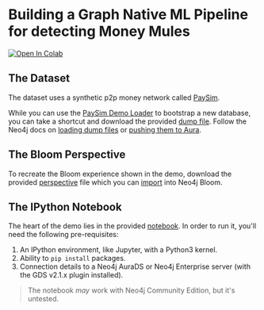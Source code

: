 # Building a Graph Native ML Pipeline for detecting Money Mules
[![Open In Colab](https://colab.research.google.com/assets/colab-badge.svg)](https://colab.research.google.com/github/neo4j-product-examples/demo-paysim-ml/blob/master/PaySim_Node_Classification_Demo.ipynb)

## The Dataset
The dataset uses a synthetic p2p money network called [PaySim][1].

While you can use the [PaySim Demo Loader][2] to bootstrap a new database, you
can take a shortcut and download the provided [dump file][3]. Follow the Neo4j
docs on [loading dump files][4] or [pushing them to Aura][5].

## The Bloom Perspective
To recreate the Bloom experience shown in the demo, download the provided
[perspective][6] file which you can [import][7] into Neo4j Bloom.

## The IPython Notebook
The heart of the demo lies in the provided [notebook][8]. In order to run it,
you'll need the following pre-requisites:

1. An IPython environment, like Jupyter, with a Python3 kernel.
2. Ability to `pip install` packages.
3. Connection details to a Neo4j AuraDS or Neo4j Enterprise server (with the
   GDS v2.1.x plugin installed).

> The notebook _may_ work with Neo4j Community Edition, but it's untested.

[1]: https://www.sisu.io/posts/paysim/
[2]: https://github.com/voutilad/paysim-demo
[3]: ./neo4j.dump
[4]: https://neo4j.com/docs/operations-manual/current/backup-restore/restore-dump/
[5]: https://neo4j.com/docs/operations-manual/current/tools/neo4j-admin/push-to-cloud/
[6]: ./PaySim.json
[7]: https://neo4j.com/docs/bloom-user-guide/current/bloom-perspectives/perspective-creation/
[8]: ./PaySim_Node_Classification_Demo.ipynb
